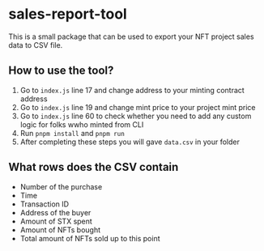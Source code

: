 # sales-report-tool

This is a small package that can be used to export
your NFT project sales data to CSV file.

## How to use the tool?

1. Go to `index.js` line 17 and change address to your minting contract address
2. Go to `index.js` line 19 and change mint price to your project mint price
3. Go to `index.js` line 60 to check whether you need to add any custom logic for folks wwho minted from CLI
4. Run `pnpm install` and `pnpm run`
5. After completing these steps you will gave `data.csv` in your folder

## What rows does the CSV contain

- Number of the purchase
- Time
- Transaction ID
- Address of the buyer
- Amount of STX spent
- Amount of NFTs bought
- Total amount of NFTs sold up to this point
